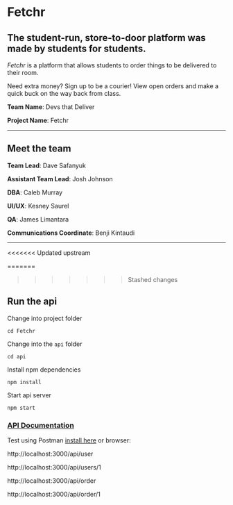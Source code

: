 # Fetchr

## The student-run, store-to-door platform was made by students for students.

_Fetchr_ is a platform that allows students to order things to be delivered to their room.

Need extra money? Sign up to be a courier! View open orders and make a quick buck on the way back from class.

**Team Name**: Devs that Deliver

**Project Name**: Fetchr

---

## Meet the team

**Team Lead**: Dave Safanyuk

**Assistant Team Lead**: Josh Johnson

**DBA**: Caleb Murray

**UI/UX**: Kesney Saurel

**QA**: James Limantara

**Communications Coordinate**: Benji Kintaudi

---
<<<<<<< Updated upstream

=======
>>>>>>> Stashed changes
## Run the api

Change into project folder

`cd Fetchr`

Change into the `api` folder

`cd api`

Install npm dependencies

`npm install`

Start api server

`npm start`

### [API Documentation](https://fetchr1.docs.apiary.io/#)

Test using Postman [install here](https://www.getpostman.com/apps) or browser:

http://localhost:3000/api/user

http://localhost:3000/api/users/1

http://localhost:3000/api/order

http://localhost:3000/api/order/1
